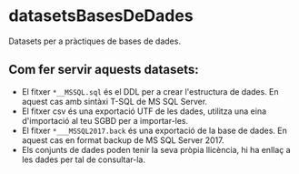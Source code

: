 # datasetsBasesDeDades

Datasets per a pràctiques de bases de dades.

## Com fer servir aquests datasets:

* El fitxer `*__MSSQL.sql` és el DDL per a crear l'estructura de dades. En aquest cas amb sintàxi T-SQL de MS SQL Server.
* El fitxer csv és una exportació UTF de les dades, utilitza una eina d'importació al teu SGBD per a importar-les.
* El fitxer `*___MSSQL2017.back` és una exportació de la base de dades. En aquest cas en format backup de MS SQL Server 2017.
* Els conjunts de dades poden tenir la seva pròpia llicència, hi ha enllaç a les dades per tal de consultar-la.

